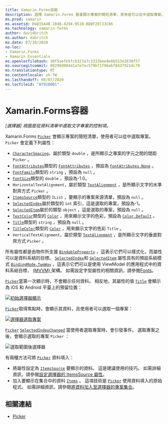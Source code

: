 ```yaml
---
title: Xamarin.Forms容器
description: 選擇 Xamarin.Forms 器會顯示專案的簡短清單，使用者可以從中選取專案。 本文說明如何使用選擇器類別，從資料清單中選取文字專案。
ms.prod: xamarin
ms.assetid: D4815A4B-104B-4294-951B-BD8F2EC33C86
ms.technology: xamarin-forms
author: davidbritch
ms.author: dabritch
ms.date: 07/20/2020
no-loc:
- Xamarin.Forms
- Xamarin.Essentials
ms.openlocfilehash: 30f5aefe5fcb327a7c3333bee8e8b553e2630f57
ms.sourcegitcommit: 08290d004d1a7e7ac579bf1f96abf8437921dc70
ms.translationtype: MT
ms.contentlocale: zh-TW
ms.lasthandoff: 08/07/2020
ms.locfileid: "87918001"
---
```

# <a name="no-locxamarinforms-picker"></a>Xamarin.Forms容器

_[選擇器] 視圖是從資料清單中選取文字專案的控制項。_

Xamarin.Forms [`Picker`](xref:Xamarin.Forms.Picker) 會顯示專案的簡短清單，使用者可以從中選取專案。 `Picker` 會定義下列屬性：

- [`CharacterSpacing`](xref:Xamarin.Forms.Picker.CharacterSpacing)，屬於類型 `double` ，是所顯示之專案的字元之間的間距 `Picker` 。
- [`FontAttributes`](xref:Xamarin.Forms.Picker.FontAttributes)類型的 [`FontAttributes`](xref:Xamarin.Forms.FontAttributes) ，預設為 [`FontAtributes.None`](xref:Xamarin.Forms.FontAttributes.None) 。
- [`FontFamily`](xref:Xamarin.Forms.Picker.FontFamily)類型的 `string` ，預設為 `null` 。
- [`FontSize`](xref:Xamarin.Forms.Picker.FontSize)類型的 `double` ，預設為-1.0。
- `HorizontalTextAlignment`，屬於類型 [`TextAlignment`](xref:Xamarin.Forms.TextAlignment) ，是所顯示文字的水準對齊方式 `Picker` 。
- [`ItemsSource`](xref:Xamarin.Forms.Picker.ItemsSource)類型的 `IList` ，要顯示的專案來源清單，預設為 `null` 。
- [`SelectedIndex`](xref:Xamarin.Forms.Picker.SelectedIndex)屬於類型的 `int` 索引，這是選取的專案，預設為-1。
- [`SelectedItem`](xref:Xamarin.Forms.Picker.SelectedItem)屬於的類型 `object` ，這是選取的專案，預設為 `null` 。
- [`TextColor`](xref:Xamarin.Forms.Picker.TextColor)類型的 [`Color`](xref:Xamarin.Forms.Color) ，用來顯示文字的色彩，預設為 [`Color.Default`](xref:Xamarin.Forms.Color.Default) 。
- [`Title`](xref:Xamarin.Forms.Picker.Title)類型的 `string` ，預設為 `null` 。
- [`TitleColor`](xref:Xamarin.Forms.Picker.TitleColor)類型的 [`Color`](xref:Xamarin.Forms.Color) ，用來顯示文字的色彩 `Title` 。
- `VerticalTextAlignment`，屬於類型 [`TextAlignment`](xref:Xamarin.Forms.TextAlignment) ，是所顯示文字的垂直對齊方式 `Picker` 。

所有屬性都是由物件所支援 [`BindableProperty`](xref:Xamarin.Forms.BindableProperty) ，這表示它們可以樣式化，而屬性可以是資料系結的目標。 [`SelectedIndex`](xref:Xamarin.Forms.Picker.SelectedIndex)和 [`SelectedItem`](xref:Xamarin.Forms.Picker.SelectedItem) 屬性具有的預設系結模式 [`BindingMode.TwoWay`](xref:Xamarin.Forms.BindingMode.TwoWay) ，這表示它們可以是使用 ViewModel 的應用程式中的資料系結目標， [ (MVVM) ](~/xamarin-forms/enterprise-application-patterns/mvvm.md)架構。 如需設定字型屬性的相關資訊，請參閱[Fonts](~/xamarin-forms/user-interface/text/fonts.md)。

[`Picker`](xref:Xamarin.Forms.Picker)當第一次顯示時，不會顯示任何資料。 相反地，其屬性的值 [`Title`](xref:Xamarin.Forms.Picker.Title) 會顯示為 iOS 和 Android 平臺上的預留位置：

[![初始選擇器顯示](images/picker-initial.png)](images/picker-initial-large.png#lightbox "初始選擇器顯示")

[`Picker`](xref:Xamarin.Forms.Picker)取得焦點時，會顯示其資料，且使用者可以選取一個專案：

[![選擇器選取專案](images/picker-selection.png)](images/picker-selection-large.png#lightbox "選擇器選取專案")

[`Picker`](xref:Xamarin.Forms.Picker) [`SelectedIndexChanged`](xref:Xamarin.Forms.Picker.SelectedIndexChanged) 當使用者選取專案時，會引發事件。 選取專案之後，會顯示選取的專案 `Picker` ：

![選取範圍後選擇器](images/picker-after-selection.png)

有兩種方法可將 [`Picker`](xref:Xamarin.Forms.Picker) 資料填入：

- 將屬性設定為 [`ItemsSource`](xref:Xamarin.Forms.Picker.ItemsSource) 要顯示的資料。 這是建議使用的技巧。 如需詳細資訊，請參閱[設定選擇器的 ItemsSource 屬性](populating-itemssource.md)。
- 加入要顯示在集合中的資料 [`Items`](xref:Xamarin.Forms.Picker.Items) 。 這項技術是 [`Picker`](xref:Xamarin.Forms.Picker) 使用資料填入的原始程式。 如需詳細資訊，請參閱[將資料加入至選擇器的專案集合](populating-items.md)。

## <a name="related-links"></a>相關連結

- [Picker](xref:Xamarin.Forms.Picker)
